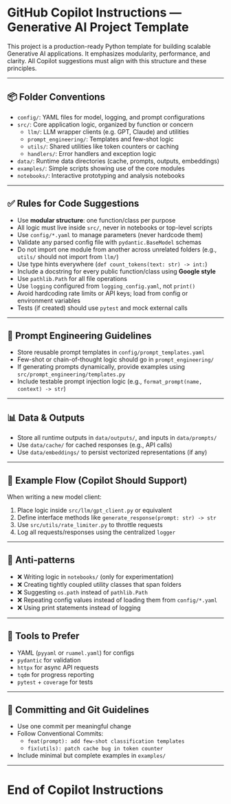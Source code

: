 # GitHub Copilot Instructions — Generative AI Project Template

This project is a production-ready Python template for building scalable Generative AI applications. It emphasizes modularity, performance, and clarity. All Copilot suggestions must align with this structure and these principles.

---

## 📦 Folder Conventions

- `config/`: YAML files for model, logging, and prompt configurations  
- `src/`: Core application logic, organized by function or concern  
  - `llm/`: LLM wrapper clients (e.g. GPT, Claude) and utilities  
  - `prompt_engineering/`: Templates and few-shot logic  
  - `utils/`: Shared utilities like token counters or caching  
  - `handlers/`: Error handlers and exception logic  
- `data/`: Runtime data directories (cache, prompts, outputs, embeddings)  
- `examples/`: Simple scripts showing use of the core modules  
- `notebooks/`: Interactive prototyping and analysis notebooks  

---

## ✅ Rules for Code Suggestions

- Use **modular structure**: one function/class per purpose
- All logic must live inside `src/`, never in notebooks or top-level scripts
- Use `config/*.yaml` to manage parameters (never hardcode them)
- Validate any parsed config file with `pydantic.BaseModel` schemas
- Do not import one module from another across unrelated folders (e.g., `utils/` should not import from `llm/`)
- Use type hints everywhere (`def count_tokens(text: str) -> int:`)
- Include a docstring for every public function/class using **Google style**
- Use `pathlib.Path` for all file operations
- Use `logging` configured from `logging_config.yaml`, not `print()`
- Avoid hardcoding rate limits or API keys; load from config or environment variables
- Tests (if created) should use `pytest` and mock external calls

---

## 🧠 Prompt Engineering Guidelines

- Store reusable prompt templates in `config/prompt_templates.yaml`
- Few-shot or chain-of-thought logic should go in `prompt_engineering/`
- If generating prompts dynamically, provide examples using `src/prompt_engineering/templates.py`
- Include testable prompt injection logic (e.g., `format_prompt(name, context) -> str`)

---

## 📊 Data & Outputs

- Store all runtime outputs in `data/outputs/`, and inputs in `data/prompts/`
- Use `data/cache/` for cached responses (e.g., API calls)
- Use `data/embeddings/` to persist vectorized representations (if any)

---

## 🧪 Example Flow (Copilot Should Support)

When writing a new model client:
1. Place logic inside `src/llm/gpt_client.py` or equivalent
2. Define interface methods like `generate_response(prompt: str) -> str`
3. Use `src/utils/rate_limiter.py` to throttle requests
4. Log all requests/responses using the centralized `logger`

---

## 🚫 Anti-patterns

- ❌ Writing logic in `notebooks/` (only for experimentation)
- ❌ Creating tightly coupled utility classes that span folders
- ❌ Suggesting `os.path` instead of `pathlib.Path`
- ❌ Repeating config values instead of loading them from `config/*.yaml`
- ❌ Using print statements instead of logging

---

## 🧰 Tools to Prefer

- YAML (`pyyaml` or `ruamel.yaml`) for configs
- `pydantic` for validation
- `httpx` for async API requests
- `tqdm` for progress reporting
- `pytest` + `coverage` for tests

---

## 🔧 Committing and Git Guidelines

- Use one commit per meaningful change
- Follow Conventional Commits:
  - `feat(prompt): add few-shot classification templates`
  - `fix(utils): patch cache bug in token counter`
- Include minimal but complete examples in `examples/`

---

# End of Copilot Instructions
